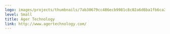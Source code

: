 ```yaml
---
logo: images/projects/thumbnails/7ab30679cc486ecb9981c8c02a6d6ba1fb6ca2c7.png.150x50_q85.jpg
level: Small
title: Ager Technology
link: http://www.agertechnology.com/
---
```

